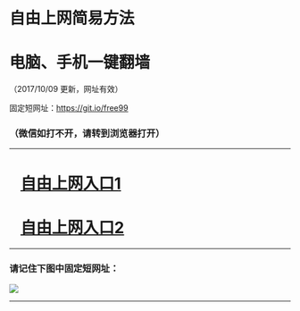 ﻿# 自由上网简易方法

# 电脑、手机一键翻墙

（2017/10/09 更新，网址有效）

固定短网址：https://git.io/free99

### （微信如打不开，请转到浏览器打开）


***





# &nbsp;&nbsp; <a href="http://ft1168119500.fwq-tz-1001.info/fwqtz01.html?t=1009001420 " target="_blank">自由上网入口1</a>
# &nbsp;&nbsp; <a href="http://ft2482229505.fwq-tz-1002.info/fwqtz02.html?t=100900121522 " target="_blank">自由上网入口2</a>
***

### 请记住下图中固定短网址：

<img src="https://s3-us-west-2.amazonaws.com/fwq-1001/yjfq-20170905okok.png" /> 


***

